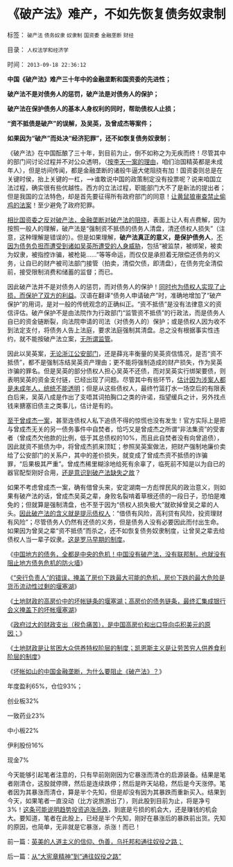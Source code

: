 # 《破产法》难产，不如先恢复债务奴隶制

标签： `破产法` `债务奴隶` `奴隶制` `国资委` `金融垄断` `财经` 

目录： `人权法学和经济学`

时间： `2013-09-18 22:36:12`

**中国《破产法》难产三十年中的金融垄断和国资委的先进性；**

**破产法不是对债务人的惩罚，破产法是对债务人的保护；**

**破产法在保护债务人的基本人身权利的同时，帮助债权人止损；**

**“资不抵债是破产”的误解，及吴英，及曾成杰等案件；**

**如果因为“破产”而处决“经济犯罪”，还不如恢复债务奴隶制**；

《破产法》在中国酝酿了三十年，到目前为止，倒不如称之为无疾而终！尽管其中的部门间讨论过程并不对公众透明，（[按李天一案的理由](../../../2013/8/18/“法庭未审，公众已判”是法治基础，美国牛仔的法制和美国的法治.md)，咱们治国精英都是未成年人），但是坊间传闻，都是金融垄断的诸般牛逼大佬阻挠有加！国资委则总是在关键时侯，抬上关键的一杠，——>谁敢说中国的政策制定没有投票呢？说来咱国立法过程，确实很有些优越性。西方的立法过程，职能部门大不了是新法的提出者；但是我国的立法特色，却是首先要征得所有政府部门的同意！[让黄鼠狼审查禁止偷鸡的法案](../../../2012/10/17/除了暴露特殊利益集团，改革初期什么也改变不了.md)！至少避免了政府犯罪。

[相比国资委之反对破产法，金融垄断对破产法的阻挠](../../../2012/10/17/特殊利益部门是狙击改革的最强大阻力.md)，表面上让人有点费解，因为按照一般人的理解，破产法是“强制资不抵债的债务人清盘，清还债权人损失”（注意，这种理解是错误的）。但是如果理解，**破产法真正的意义，是保护债务人**，[不因为债务负担而遭受到诸如吴英所遭受的人身威胁](../../../2009/2/25/企业破产之人道主义，国道主义，老板道主义关系.md)，包括“被监禁，被绑架，被卖为奴隶，被指控诈骗，被枪毙……”等等命运，而仅仅是承担着无限偿还债务的义务，让自已的财产被司法部门接管（拍卖，清偿欠债，即清盘），在债务完全清偿前，接受限制消费和储蓄的监督；而已。

因此破产法并不是对债务人的惩罚，而对债务人的保护！[同时也为债权人实现了止损，而保护了双方的利益](../../../2009/2/21/进化论：死亡是为了生存，经济中的淘汰和破产.md)。汉语在翻译“债务人申请破产”时，准确地增加了“破产保护”的用词，是对一般的传统观念的正确纠正。“资不抵债”是没有法律意义的资信评估。破产保护不是由法院作为行政部门“监管资不抵债”的行政法，而是债务人自已的资金链断裂，向法院申请的司法（对债务人的）保护；或是债权人因为收不到法定支付，将债务人告上法庭，要求法庭强制其清盘。总之没有根据事实性违约，就不能按破产法立案，[无所谓监管](../../../2012/4/6/政府，检察院，法院，司法官，陪审团和FBI的权限和职责.md)。

因此以吴英案，[无论浙江公安部门](../../../2012/3/5/吴英案的浙江公共努力，仍有可改进之处.md)，还是薛兆丰衡量的吴英资信情况，是否“资不抵债”，都不是强制冻结吴英资产理由；更不能将强制造成的财产损失，作为吴英诈骗的罪名。但是吴英的部分债权人担心吴英不还债，而对吴英实行绑架要债，则表明吴英的资金支付链，已经出现了问题。尽管其中有些环节，[估计因为涉案人都是未成年人，统统不能透明](../../../2013/8/16/李天一辩护集团利用了，也拷问了中国一系列恶法；.md)；但是从这些债权人，最终竹篮打水一场空后的有限表白后来，吴英八成是作出了支唔其词拍胸口之类的许诺，指望缓兵之计，另外找点钱来搪塞旧债主之类事儿，估计是有的。

[至于曾成杰一案](../../../2013/7/17/薛兆丰和叶檀对“影子银行”的误区，及吴英，曾成杰.md)，甚至连债权人私下追债不得的惊慌也没有发生！官方实际上是把与曾成杰无关的另一债务事件中自焚者，恰巧又是曾成杰之所谓“非法集资”的受害者（曾成杰欠他款的比例，低于其总债权的10%，而且此自焚者没有向曾追债），因此就资不抵债为中，将曾成杰抓来顶缸；参照吴英案做法，把财产强制地廉价卖给了公安部门的关系户，其中的差价损失，就变成了曾成杰资不抵债的诈骗罪，“后果极其严重”。曾成杰稀里糊涂地给死有余辜了，临死前不知是以为自已的器官配型刚好合用，[还是意识到破产法缺失之故](../../../2012/3/6/《破产法》是资本主义最重大的发明.md)？

如果不考虑曾成杰一案，确有借曾头来，安定湖南一方彪悍民风的政治意义，则如果有破产法的话，曾成杰吴英之辈，身败名裂啃着草根还债的一段日子，恐怕是难免的；但就算是强制清盘，也不至于因为“债权人损失极大”就砍掉曾吴之辈的人头。[因此破产法的含义就是提示债权人](../../../2013/9/17/坏帐如山的中国金融垄断，为什么要阻止《破产法》？.md)：“借债有风险，高利贷有风险，投资理财有风险”；尽管债务人仍然有还债的义务，但是债务人没有必要因此而付出生命。如果因为曾吴之辈“资不抵债”而杀之，还不如恢复债务奴隶制度，让曾吴之辈去给债权人当一辈子奴隶。[这是罗马早期的制度](../../../2010/1/20/奴隶社会传统文化传承的三个因素.md)。

《[中国地方的债务，全都是中央的危机！中国没有破产法，没有联邦制，也就没有阻止地方债务危机的防火墙](../../../2013/9/8/中国没有破产法和联邦制，缺乏阻止债务危机扩散的防火墙.md)》

《[“央行负责人”的错误，掩盖了房价下跌最大可能的危机，房价下跌的最大危险是货币流动性过剩的堰塞湖](../../../2013/9/9/房价下跌的最大危险及央行负责人的常识性错误.md)》

《[土地财政的高房价中的坏帐链条的堰塞湖；高房价的债务链条，最终汇集成银行会义掩盖下的坏帐堰塞湖](../../../2013/9/14/土地财政的高房价中的坏帐链条的堰塞湖.md)》

《[政府过大的财政支出（税负痛苦），是中国高房价和出口导向屯积美元的原因；](../../../2013/9/15/大政府经高房价到大萧条——＞通往奴役之路.md)》

《[土地财政是让贫困大众供养特权阶层的制度；凯恩斯主义是让劳苦穷人供养食利阶层的制度](../../../2013/9/16/当凯恩斯主义高房价，让有钱的人向欠债的大爷倾斜.md)》

《[坏帐如山的中国金融垄断，为什么要阻止《破产法》？](../../../2013/9/17/坏帐如山的中国金融垄断，为什么要阻止《破产法》？.md)》

年度盈利65%，仓位93%；

创业板32%

一致药业23%

中小板22%

伊利股份16%

现金7%

今天能够引起笔者注意的，只有早前刚刚因为它暴涨而清仓的启源装备。结果是笔者刚清仓，这股就停牌，然后是连续跌停；然后是昨天站稳，然后是今天涨停。笔者因为其暴涨而清仓，算是半个先知，但是却没有因为其暴跌而重新买入。结果到今天，如果笔者一直没动（比方说旅游出了），则此股到目前为止，将是净亏3%！[这条可能说明趋势投资追涨杀跌](../../../2008/11/18/趋势投资：听庄家的话，赚庄家的钱.md)，到底是亏损的机会大，还是赚钱的机会大。要知道，笔者在此股上，已经是半个先知，刚好在暴涨后的暴跌前出货。先知的原因，也简单，无非就是它暴涨，杀涨！而已！



前一篇：[英美的人道主义的信仰、伪善，乌托邦和通往奴役之路；](../../../2013/9/18/英美的人道主义的信仰、伪善，乌托邦和通往奴役之路；.md)

后一篇：[从“大宪章精神”到“通往奴役之路”](../../../2013/9/19/从“大宪章精神”到“通往奴役之路”.md)